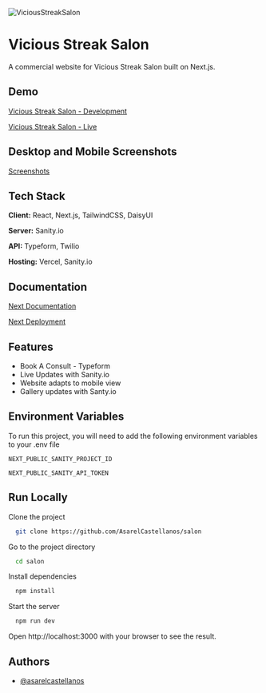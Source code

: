 ![ViciousStreakSalon](https://viciousstreaksalon.vercel.app/_next/image?url=%2Flogos%2Fvss_logo.png&w=64&q=75)

# Vicious Streak Salon

A commercial website for Vicious Streak Salon built on Next.js.

## Demo

[Vicious Streak Salon - Development](https://viciousstreaksalon.vercel.app/)

[Vicious Streak Salon - Live](https://viciousstreaksalon.com)

## Desktop and Mobile Screenshots

[Screenshots](https://github.com/AsarelCastellanos/salon/blob/main/SCREENSHOTS.md)

## Tech Stack

**Client:** React, Next.js, TailwindCSS, DaisyUI 

**Server:** Sanity.io

**API:** Typeform, Twilio

**Hosting:** Vercel, Sanity.io

## Documentation

[Next Documentation](https://nextjs.org/docs)

[Next Deployment](https://nextjs.org/docs/deployment)

## Features

- Book A Consult - Typeform
- Live Updates with Sanity.io
- Website adapts to mobile view
- Gallery updates with Santy.io

## Environment Variables

To run this project, you will need to add the following environment variables to your .env file

`NEXT_PUBLIC_SANITY_PROJECT_ID`

`NEXT_PUBLIC_SANITY_API_TOKEN`

## Run Locally

Clone the project

```bash
  git clone https://github.com/AsarelCastellanos/salon
```

Go to the project directory

```bash
  cd salon
```

Install dependencies

```bash
  npm install
```

Start the server

```bash
  npm run dev
```

Open http://localhost:3000 with your browser to see the result.

## Authors

- [@asarelcastellanos](https://github.com/AsarelCastellanos)

